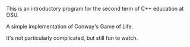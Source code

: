 This is an introductory program for the second term of C++ education at OSU.

A simple implementation of Conway's Game of Life.

It's not particularly complicated, but still fun to watch.
